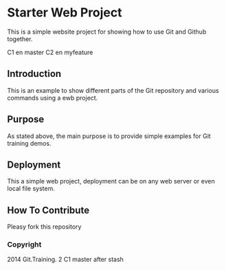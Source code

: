 # Starter Web Project

This is a simple website project for showing how to use Git and Github together.

C1 en master
C2 en myfeature

## Introduction
This is an example to show different parts of the Git repository and various commands using a ewb project.

## Purpose

As stated above, the main purpose is to provide simple examples for Git training demos.

## Deployment

This a simple web project, deployment can be on any web server or even local file system.

## How To Contribute

Pleasy fork this repository

### Copyright

2014 Git.Training. 2
C1 master after stash

